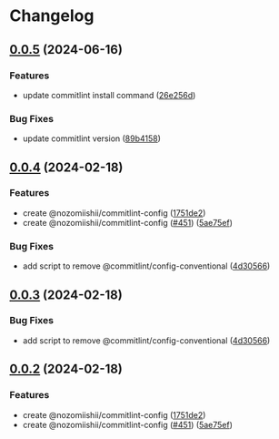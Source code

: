 # Changelog

## [0.0.5](https://github.com/nozomiishii/configs/compare/@nozomiishii/commitlint-config-v0.0.4...@nozomiishii/commitlint-config-v0.0.5) (2024-06-16)

### Features

- update commitlint install command ([26e256d](https://github.com/nozomiishii/configs/commit/26e256d2f9f4cff2afffd9ab93d99a21c472482f))

### Bug Fixes

- update commitlint version ([89b4158](https://github.com/nozomiishii/configs/commit/89b4158f8fd29f6b7d06dad89a4aa96d337cdfae))

## [0.0.4](https://github.com/nozomiishii/configs/compare/@nozomiishii/commitlint-config-v0.0.3...@nozomiishii/commitlint-config-v0.0.4) (2024-02-18)

### Features

- create @nozomiishii/commitlint-config ([1751de2](https://github.com/nozomiishii/configs/commit/1751de2e367b935821d8645a535eeda562c5e1bc))
- create @nozomiishii/commitlint-config ([#451](https://github.com/nozomiishii/configs/issues/451)) ([5ae75ef](https://github.com/nozomiishii/configs/commit/5ae75ef942eb7b486b890cb027515ee4e2b8fe14))

### Bug Fixes

- add script to remove @commitlint/config-conventional ([4d30566](https://github.com/nozomiishii/configs/commit/4d30566bdc823097cff015066fc40bd91e1be2e3))

## [0.0.3](https://github.com/nozomiishii/configs/compare/@nozomiishii/commitlint-config-v0.0.2...@nozomiishii/commitlint-config-v0.0.3) (2024-02-18)

### Bug Fixes

- add script to remove @commitlint/config-conventional ([4d30566](https://github.com/nozomiishii/configs/commit/4d30566bdc823097cff015066fc40bd91e1be2e3))

## [0.0.2](https://github.com/nozomiishii/configs/compare/@nozomiishii/commitlint-config-v0.0.1...@nozomiishii/commitlint-config-v0.0.2) (2024-02-18)

### Features

- create @nozomiishii/commitlint-config ([1751de2](https://github.com/nozomiishii/configs/commit/1751de2e367b935821d8645a535eeda562c5e1bc))
- create @nozomiishii/commitlint-config ([#451](https://github.com/nozomiishii/configs/issues/451)) ([5ae75ef](https://github.com/nozomiishii/configs/commit/5ae75ef942eb7b486b890cb027515ee4e2b8fe14))
